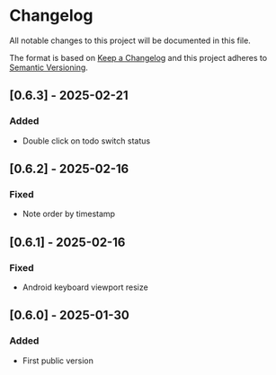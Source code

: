 # Changelog
All notable changes to this project will be documented in this file.

The format is based on [Keep a Changelog](http://keepachangelog.com/en/1.0.0/)
and this project adheres to [Semantic Versioning](http://semver.org/spec/v2.0.0.html).

## [0.6.3] - 2025-02-21
### Added
- Double click on todo switch status

## [0.6.2] - 2025-02-16
### Fixed
- Note order by timestamp

## [0.6.1] - 2025-02-16
### Fixed
- Android keyboard viewport resize

## [0.6.0] - 2025-01-30
### Added 
- First public version
